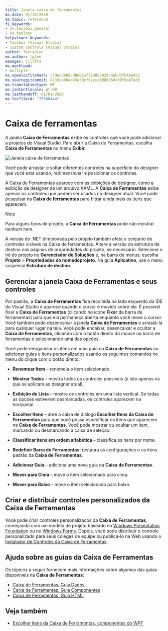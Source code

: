 ```yaml
---
title: Janela caixa de ferramentas
ms.date: 01/18/2018
ms.topic: reference
f1_keywords:
- vs.toolbox.general
- vs.toolbox
helpviewer_keywords:
- Toolbox [Visual Studio]
- custom controls [Visual Studio]
author: TerryGLee
ms.author: tglee
manager: jillfra
ms.workload:
- multiple
ms.openlocfilehash: c7decdb80cd06b1af3230b2926c4ebd37b48e422
ms.sourcegitcommit: d233ca00ad45e50cf62cca0d0b95dc69f0a87ad6
ms.translationtype: MT
ms.contentlocale: pt-BR
ms.lasthandoff: 01/01/2020
ms.locfileid: "75596444"
---
```

# <a name="toolbox"></a>Caixa de ferramentas

A janela **Caixa de Ferramentas** exibe os controles que você pode adicionar a projetos do Visual Studio. Para abrir a Caixa de Ferramentas, escolha **Caixa de Ferramentas** no menu **Exibir**.

![Janela caixa de ferramentas](media/toolbox.png)

Você pode arrastar e soltar diferentes controles na superfície do designer que você está usando, redimensionar e posicionar os controles.

A Caixa de Ferramentas aparece com as exibições de designer, como a exibição de designer de um arquivo XAML. A **Caixa de Ferramentas** exibe apenas os controles que podem ser usados ​​no designer atual. Você pode pesquisar na **Caixa de ferramentas** para filtrar ainda mais os itens que aparecem.

> [!NOTE]
> Para alguns tipos de projeto, a **Caixa de Ferramentas** pode não mostrar nenhum item.

A versão do .NET direcionada pelo projeto também afeta o conjunto de controles visíveis na Caixa de ferramentas. Altere a versão da estrutura de destino nas páginas de propriedades do projeto, se necessário. Selecione o nó do projeto no **Gerenciador de Soluções** e, na barra de menus, escolha **Projeto** > **Propriedades do nomedoprojeto**. Na guia **Aplicativo**, use o menu suspenso **Estrutura de destino**.

## <a name="manage-the-toolbox-window-and-its-controls"></a>Gerenciar a janela Caixa de Ferramentas e seus controles

Por padrão, a **Caixa de Ferramentas** fica recolhida no lado esquerdo do IDE do Visual Studio e aparece quando o cursor é movido sobre ela. É possível fixar a **Caixa de Ferramentas** (clicando no ícone **Fixar** da barra de ferramentas) para que ela permaneça aberta enquanto você move o cursor. Você também pode desencaixar a janela **Caixa de Ferramentas** e arrastá-la para qualquer lugar na tela. Você pode encaixar, desencaixar e ocultar a **Caixa de Ferramentas**, clicando com o botão direito do mouse na barra de ferramentas e selecionando uma das opções.

Você pode reorganizar os itens em uma guia da **Caixa de Ferramentas** ou adicionar guias e itens personalizados usando os seguintes comandos no menu do clique com o botão direito:

- **Renomear Item** – renomeia o item selecionado.

- **Mostrar Todos** – mostra todos os controles possíveis (e não apenas os que se aplicam ao designer atual).

- **Exibição de Lista** – mostra os controles em uma lista vertical. Se todas as opções estiverem desmarcadas, os controles aparecem na horizontal.

- **Escolher Itens** – abre a caixa de diálogo **Escolher Itens da Caixa de Ferramentas** para que você possa especificar os itens que aparecem na **Caixa de Ferramentas**. Você pode mostrar ou ocultar um item, marcando ou desmarcando a caixa de seleção.

- **Classificar itens em ordem alfabética** – classifica os itens por nome.

- **Redefinir Barra de Ferramentas**: restaura as configurações e os itens padrão da **Caixa de Ferramentas**.

- **Adicionar Guia** – adiciona uma nova guia da **Caixa de Ferramentas**.

- **Mover para Cima** – move o item selecionado para cima.

- **Mover para Baixo** – move o item selecionado para baixo.

## <a name="create-and-distribute-custom-toolbox-controls"></a>Criar e distribuir controles personalizados da Caixa de Ferramentas

Você pode criar controles personalizados da **Caixa de Ferramentas**, começando com um modelo de projeto baseado no [Windows Presentation Foundation](../../extensibility/creating-a-wpf-toolbox-control.md) ou no [Windows Forms](../../extensibility/creating-a-windows-forms-toolbox-control.md). Depois, você pode distribuir o controle personalizado para seus colegas de equipe ou publicá-lo na Web usando o [Instalador de Controles da Caixa de Ferramentas](https://download.microsoft.com/download/8/3/6/836657BD-9CCB-4ED4-B9D2-FB769473B284/TCI_whitepaper.docx).

## <a name="help-on-toolbox-tabs"></a>Ajuda sobre as guias da Caixa de Ferramentas

Os tópicos a seguir fornecem mais informações sobre algumas das guias disponíveis na **Caixa de Ferramentas**:

- [Caixa de Ferramentas, Guia Dados](../../ide/reference/toolbox-data-tab.md)
- [Caixa de Ferramentas, Guia Componentes](../../ide/reference/toolbox-components-tab.md)
- [Caixa de Ferramentas, Guia HTML](../../ide/reference/toolbox-html-tab.md)

## <a name="see-also"></a>Veja também

- [Escolher itens da Caixa de Ferramentas, componentes do WPF](choose-toolbox-items-wpf-components.md)
